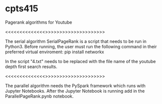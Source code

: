 # cpts415
Pagerank algorithms for Youtube


<<<<<<<<<<<<<<<SERIAL ALGORITHM>>>>>>>>>>>>>>>>>>>>>>
    
The serial algorithm SerialPageRank is a script that needs to be run in Python3. Before running, the user must run the following command in their preferred virtual enviroment:
    pip install networkx
    
In the script "4.txt" needs to be replaced with the file name of the youtube depth first search results.




<<<<<<<<<<<<<<<PARALLEL ALGORITHM>>>>>>>>>>>>>>>>>>>>>>
    
The parallel algorithm needs the PySpark framework which runs with Jupyter Notebooks. After the Jupyter Notebook is running add in the ParallelPageRank.pynb notebook.

